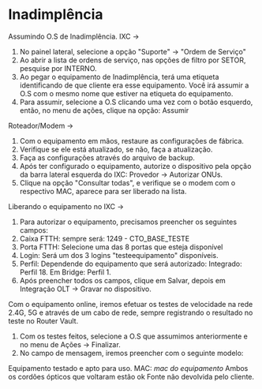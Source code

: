 # Inadimplência 

Assumindo O.S de Inadimplência.
IXC ->
1. No painel lateral, selecione a opção "Suporte" -> "Ordem de Serviço"
2. Ao abrir a lista de ordens de serviço, nas opções de filtro por SETOR, pesquise por INTERNO.
3. Ao pegar o equipamento de Inadimplência, terá uma etiqueta identificando de que cliente era esse equipamento. Você irá assumir a O.S com o mesmo nome que estiver na etiqueta do equipamento.
4. Para assumir, selecione a O.S clicando uma vez com o botão esquerdo, então, no menu de ações, clique na opção: Assumir

Roteador/Modem ->
1. Com o equipamento em mãos, restaure as configurações de fábrica.
2. Verifique se ele está atualizado, se não, faça a atualização.
3. Faça as configurações através do arquivo de backup.
4. Após ter configurado o equipamento, autorize o dispositivo pela opção da barra lateral esquerda do IXC: Provedor -> Autorizar ONUs.
5. Clique na opção "Consultar todas", e verifique se o modem com o respectivo MAC, aparece para ser liberado na lista.

Liberando o equipamento no IXC ->
1. Para autorizar o equipamento, precisamos preencher os seguintes campos: 
2. Caixa FTTH: sempre será: 1249 - CTO_BASE_TESTE
3. Porta FTTH: Selecione uma das 8 portas que esteja disponível
4. Login: Será um dos 3 logins "testeequipamento" disponíveis.
5. Perfil: Dependende do equipamento que será autorizado: Integrado: Perfil 18. Em Bridge: Perfil 1.
6. Após preencher todos os campos, clique em Salvar, depois em Integração OLT -> Gravar no dispositivo.

Com o equipamento online, iremos efetuar os testes de velocidade na rede 2.4G, 5G e através de um cabo de rede, sempre registrando o resultado no teste no Router Vault.

1. Com os testes feitos, selecione a O.S que assumimos anteriormente e no menu de Ações -> Finalizar.
2. No campo de mensagem, iremos preencher com o seguinte modelo:

Equipamento testado e apto para uso.
MAC: *mac do equipamento*
Ambos os cordões ópticos que voltaram estão ok
Fonte não devolvida pelo cliente.
